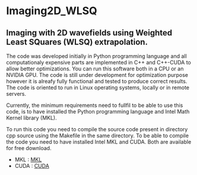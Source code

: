 # Imaging2D_WLSQ
## Imaging with 2D wavefields using Weighted Least SQuares (WLSQ) extrapolation.

The code was developed initially in Python programming language and all computationaly expensive parts are
implemented in C++ and C++-CUDA to allow better optimizations. You can run this software both in a CPU or an
NVIDIA GPU. The code is still under development for optimization purpose however it is alreafy fully functional 
and tested to produce correct results. The code is oriented to run in Linux operating systems, locally or in remote
servers.

Currently, the minimum requirements need to fullfil to be able to use this code, is to have installed the Python
programming language and Intel Math Kernel library (MKL).

To run this code you need to compile the source code present in directory cpp source using the Makefile
in the same directory. To be able to compile the code you need to have installed Intel MKL and CUDA.
Both are available for free download.

- MKL : [MKL](https://software.intel.com/en-us/mkl/choose-download)
- CUDA : [CUDA](https://developer.nvidia.com/cuda-downloads)



